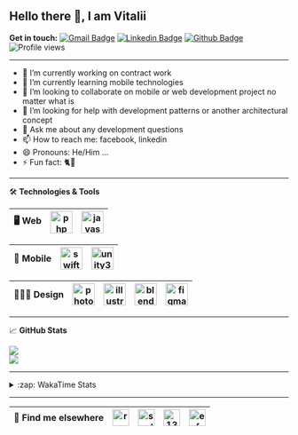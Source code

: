## Hello there 👋, I am Vitalii

**Get in touch:**
[![Gmail Badge](https://img.shields.io/badge/-kupper133@gmail.com-c14438?style=flat&logo=Gmail&logoColor=white&link=mailto:kupper133@gmail.com)](mailto:kupper133@gmail.com) 
[![Linkedin Badge](https://img.shields.io/badge/-reoxidant-0072b1?style=flat&logo=Linkedin&logoColor=white&link=https://www.linkedin.com/in/reoxidant/)](https://www.linkedin.com/in/reoxidant/) [![Github Badge](https://img.shields.io/badge/-reoxidant-grey?style=flat&logo=github&logoColor=white&link=https://github.com/reoxidant/)](https://www.github.com/reoxidant/) ![Profile views](https://gpvc.arturio.dev/reoxidant)

---

- 🔭 I’m currently working on contract work
- 🌱 I’m currently learning mobile technologies
- 👯 I’m looking to collaborate on mobile or web development project no matter what is
- 🤔 I’m looking for help with development patterns or another architectural concept
- 💬 Ask me about any development questions
- 📫 How to reach me: facebook, linkedin
- 😄 Pronouns: He/Him ...
- ⚡ Fun fact: 🐈💨

---

🛠 **Technologies & Tools**

| 🖥 **Web** | <img src="https://cdn.icon-icons.com/icons2/2107/PNG/512/file_type_php_icon_130266.png" alt="php" width="40"/>  | <img src="https://cdn.icon-icons.com/icons2/2107/PNG/512/file_type_js_official_icon_130509.png" alt="javascript" width="40"/>| 
|:--------------------------------------------------:|:--------------------------------------------------:|:--------------------------------------------------:|

| 📱 **Mobile** | <img src="https://cdn.icon-icons.com/icons2/643/PNG/512/swift-ios-bird-animal-figure-brand_icon-icons.com_59300.png" alt="swift" width="40"/> | <img src="https://cdn.icon-icons.com/icons2/615/PNG/256/Unity_icon-icons.com_56592.png" alt="unity3d" width="40"/> | 
|:--------------------------------------------------:|:--------------------------------------------------:|:--------------------------------------------------:|

| 🧑🏼‍🎨 **Design** | <img src="https://cdn.icon-icons.com/icons2/1088/PNG/512/1485282157-adobe-photoshop-raster-graphics-editor-cc-creative-cloud_78285.png" alt="photoshop" width="40" /> | <img src="https://cdn.icon-icons.com/icons2/1088/PNG/512/1485282143-adobe-illustrator-cc-creative-cloud_78298.png" alt="illustrator" width="40"/> | <img src="https://cdn.icon-icons.com/icons2/1508/PNG/512/blender_103868.png" alt="blender" width="40" /> | <img src="https://cdn.icon-icons.com/icons2/2429/PNG/512/figma_logo_icon_147289.png" alt="figma" width="40" /> |
|:--------------------------------------------------:|:--------------------------------------------------:|:--------------------------------------------------:|:--------------------------------------------------:|:--------------------------------------------------:|

---

&#x1f4c8; **GitHub Stats** 
<!--<p><a href="https://github.com/reoxindat/reoxidant"><img align="center" src="https://github-readme-stats.vercel.app/api/top-langs/?username=reoxidant&hide=java,html&title_color=20232a&text_color=20232a&icon_color=2bbc8a"/></a></p> -->

<a href="https://github.com/anuraghazra/github-readme-stats">
  <img src="https://github-readme-stats.vercel.app/api?username=reoxidant&count_private=true&show_icons=true&title_color=EB4549" />
</a>

</br>

<a href="https://github.com/anuraghazra/github-readme-stats">
  <img src="https://github-readme-stats.vercel.app/api/top-langs/?username=reoxidant&langs_count=8&layout=compact&title_color=EB4549" />
</a>

---

<details>
  <summary>:zap: WakaTime Stats</summary>

<br />

<!--START_SECTION:waka-->
![Profile Views](http://img.shields.io/badge/Profile%20Views-0-blue)

![Lines of code](https://img.shields.io/badge/From%20Hello%20World%20I%27ve%20Written-775502%20lines%20of%20code-blue)

**🐱 My Github Data** 

> 🏆 624 Contributions in the Year 2021
 > 
> 📦 354.5 kB Used in Github's Storage 
 > 
> 🚫 Not Opted to Hire
 > 
> 📜 35 Public Repositories 
 > 
> 🔑 0 Private Repositories  
 > 
**I'm a Night 🦉** 

```text
🌞 Morning    84 commits     ██░░░░░░░░░░░░░░░░░░░░░░░   10.34% 
🌆 Daytime    307 commits    █████████░░░░░░░░░░░░░░░░   37.81% 
🌃 Evening    305 commits    █████████░░░░░░░░░░░░░░░░   37.56% 
🌙 Night      116 commits    ███░░░░░░░░░░░░░░░░░░░░░░   14.29%

```
📅 **I'm Most Productive on Thursday** 

```text
Monday       117 commits    ███░░░░░░░░░░░░░░░░░░░░░░   14.41% 
Tuesday      94 commits     ███░░░░░░░░░░░░░░░░░░░░░░   11.58% 
Wednesday    105 commits    ███░░░░░░░░░░░░░░░░░░░░░░   12.93% 
Thursday     185 commits    █████░░░░░░░░░░░░░░░░░░░░   22.78% 
Friday       83 commits     ██░░░░░░░░░░░░░░░░░░░░░░░   10.22% 
Saturday     100 commits    ███░░░░░░░░░░░░░░░░░░░░░░   12.32% 
Sunday       128 commits    ████░░░░░░░░░░░░░░░░░░░░░   15.76%

```


📊 **This Week I Spent My Time On** 

```text
⌚︎ Time Zone: Europe/Moscow

💬 Programming Languages: 
Swift                    37 hrs 50 mins      ████████████████████████░   96.06% 
Cocoa                    1 hr 27 mins        █░░░░░░░░░░░░░░░░░░░░░░░░   3.69% 
Other                    5 mins              ░░░░░░░░░░░░░░░░░░░░░░░░░   0.23% 
XML                      0 secs              ░░░░░░░░░░░░░░░░░░░░░░░░░   0.01%

🔥 Editors: 
Xcode                    39 hrs 23 mins      █████████████████████████   100.0%

🐱‍💻 Projects: 
Sushiwok                 38 hrs 55 mins      ████████████████████████░   98.85% 
Unknown Project          21 mins             ░░░░░░░░░░░░░░░░░░░░░░░░░   0.92% 
swift-practice           5 mins              ░░░░░░░░░░░░░░░░░░░░░░░░░   0.23%

💻 Operating System: 
Mac                      39 hrs 23 mins      █████████████████████████   100.0%

```

**I Mostly Code in PHP** 

```text
PHP                      12 repos            █████████░░░░░░░░░░░░░░░░   37.5% 
JavaScript               7 repos             █████░░░░░░░░░░░░░░░░░░░░   21.88% 
Swift                    4 repos             ███░░░░░░░░░░░░░░░░░░░░░░   12.5% 
Objective-C              3 repos             ██░░░░░░░░░░░░░░░░░░░░░░░   9.38% 
C#                       2 repos             █░░░░░░░░░░░░░░░░░░░░░░░░   6.25%

```



<!--END_SECTION:waka-->

</details>


---

| 📢 **Find me elsewhere** | <a href="https://linkedin.com/in/reoxidant" target="blank"><img align="center" src="https://cdn.jsdelivr.net/npm/simple-icons@3.0.1/icons/linkedin.svg" alt="reoxidant" height="30" width="30" /></a> | <a href="https://fb.com/soulmomental" target="blank"><img align="center" src="https://cdn.jsdelivr.net/npm/simple-icons@3.0.1/icons/facebook.svg" alt="soulmomental" height="30" width="30" /></a> | <a href="https://stackoverflow.com/users/13626085" target="blank"><img align="center" src="https://cdn.jsdelivr.net/npm/simple-icons@3.0.1/icons/stackoverflow.svg" alt="13626085" height="30" width="30" /></a> | <a href="https://www.behance.net/enfatiko" target="blank"><img align="center" src="https://cdn.jsdelivr.net/npm/simple-icons@3.0.1/icons/behance.svg" alt="enfatiko" height="30" width="30" /></a> |
|:--------------------------------------------------:|:--------------------------------------------------:|:--------------------------------------------------:|:--------------------------------------------------:|:--------------------------------------------------:|



